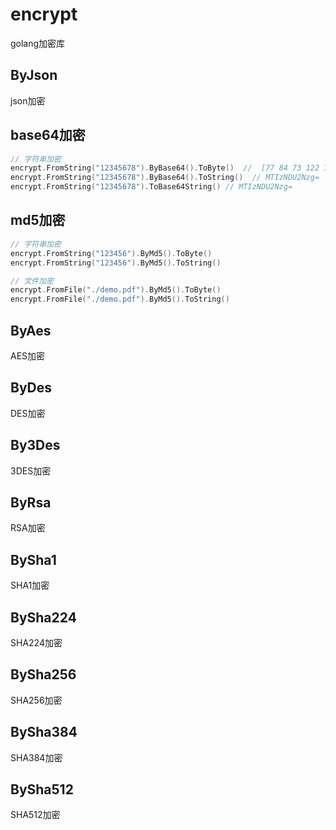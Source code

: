# encrypt
golang加密库

## ByJson
json加密

## base64加密
```go
// 字符串加密
encrypt.FromString("12345678").ByBase64().ToByte()  //  [77 84 73 122 78 68 85 50 78 122 103 61]
encrypt.FromString("12345678").ByBase64().ToString()  // MTIzNDU2Nzg=
encrypt.FromString("12345678").ToBase64String() // MTIzNDU2Nzg=
```

## md5加密
```go
// 字符串加密
encrypt.FromString("123456").ByMd5().ToByte() 
encrypt.FromString("123456").ByMd5().ToString() 

// 文件加密
encrypt.FromFile("./demo.pdf").ByMd5().ToByte() 
encrypt.FromFile("./demo.pdf").ByMd5().ToString() 
```
## ByAes
AES加密

## ByDes
DES加密

## By3Des
3DES加密

## ByRsa
RSA加密

## BySha1
SHA1加密

## BySha224
SHA224加密

## BySha256
SHA256加密

## BySha384
SHA384加密

## BySha512
SHA512加密
